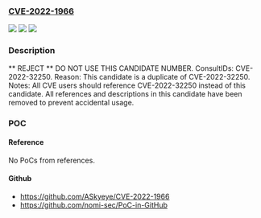 ### [CVE-2022-1966](https://cve.mitre.org/cgi-bin/cvename.cgi?name=CVE-2022-1966)
![](https://img.shields.io/static/v1?label=Product&message=n%2Fa&color=blue)
![](https://img.shields.io/static/v1?label=Version&message=n%2Fa&color=blue)
![](https://img.shields.io/static/v1?label=Vulnerability&message=n%2Fa&color=blue)

### Description

** REJECT ** DO NOT USE THIS CANDIDATE NUMBER. ConsultIDs: CVE-2022-32250. Reason: This candidate is a duplicate of CVE-2022-32250. Notes: All CVE users should reference CVE-2022-32250 instead of this candidate. All references and descriptions in this candidate have been removed to prevent accidental usage.

### POC

#### Reference
No PoCs from references.

#### Github
- https://github.com/ASkyeye/CVE-2022-1966
- https://github.com/nomi-sec/PoC-in-GitHub

